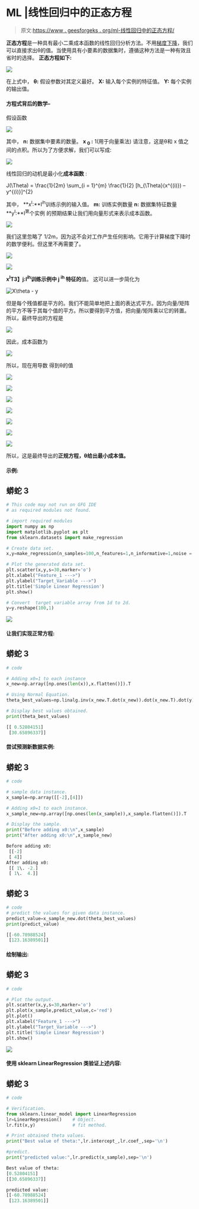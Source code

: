 # ML |线性回归中的正态方程

> 原文:[https://www . geesforgeks . org/ml-线性回归中的正态方程/](https://www.geeksforgeeks.org/ml-normal-equation-in-linear-regression/)

**正态方程**是一种具有最小二乘成本函数的线性回归分析方法。不用[梯度下降](https://www.geeksforgeeks.org/gradient-descent-in-linear-regression/)，我们可以直接求出θ的值。当使用具有小要素的数据集时，遵循这种方法是一种有效且省时的选择。
**正态方程如下:**

![](img/aa9f28c6249ca55176069d9289712ab1.png)

在上式中，
**θ:** 假设参数对其定义最好。
**X:** 输入每个实例的特征值。
**Y:** 每个实例的输出值。

#### 方程式背后的数学–

假设函数

![](img/dc0fcf7b9692a589259f20f4fdfea1fe.png)

其中，
**n:** 数据集中要素的数量。
**x <sub>0</sub> :** 1(用于向量乘法)
请注意，这是θ和 x 值之间的点积。所以为了方便求解，我们可以写成:

![](img/0df68d12e5e11ba6b9311009f9a04996.png)

线性回归的动机是最小化**成本函数** :

J(\Theta) = \frac{1}{2m} \sum_{i = 1}^{m} \frac{1}{2} [h_{\Theta}(x^{(i)}) – y^{(i)}]^{2}  

其中，
**x<sup>I</sup>:**I<sup>ih</sup>训练示例的输入值。
**m:** 训练实例数量
**n:** 数据集特征数量
**y<sup>I</sup>:**I<sup>第</sup>个实例
的预期结果让我们用向量形式来表示成本函数。

![](img/910c3760c646de91cdac9d9446af48cd.png)

我们这里忽略了 1/2m，因为这不会对工作产生任何影响。它用于计算梯度下降时的数学便利。但这里不再需要了。

![](img/cfd37ef12f6a36fae78ba806c60962e7.png)

![](img/2e5a8c73609ab859c9ec429d2fee22ff.png)

**x<sup>I</sup>T3】j:I<sup>ih</sup>训练示例中 j <sup>ih</sup> 特征的**值。
这可以进一步简化为

![X\theta - y     ](img/6bc0116d19218ae8198a49a206544580.png "Rendered by QuickLaTeX.com")

但是每个残值都是平方的。我们不能简单地把上面的表达式平方。因为向量/矩阵的平方不等于其每个值的平方。所以要得到平方值，把向量/矩阵乘以它的转置。所以，最终导出的方程是

![](img/ea591cd1740e32bc69641afd95c23e84.png)

因此，成本函数为

![](img/da345ad7cd5b3a9740ea5ad26a9e0130.png)

所以，现在用导数
得到θ的值

![](img/1b1da3c9f4d91d31819da934482b409a.png)

![](img/021d515c0eda0d9127aa237bb266240a.png)

![](img/81402863e23faebb6907398c94136332.png)

![](img/9de9dd34aa1d42f165189e9d8cce35e7.png)

![](img/f530f9d8d306af7967f2c07a1efbdcc7.png)

![](img/5f378e99fa964e52a37b5872d906bf29.png)

![](img/aa9f28c6249ca55176069d9289712ab1.png)

所以，这是最终导出的**正规方程，θ给出最小成本值。**

#### 示例:

## 蟒蛇 3

```py
# This code may not run on GFG IDE
# as required modules not found.

# import required modules
import numpy as np
import matplotlib.pyplot as plt
from sklearn.datasets import make_regression

# Create data set.
x,y=make_regression(n_samples=100,n_features=1,n_informative=1,noise = 10,random_state=10)

# Plot the generated data set.
plt.scatter(x,y,s=30,marker='o')
plt.xlabel("Feature_1 --->")
plt.ylabel("Target_Variable --->")
plt.title('Simple Linear Regression')
plt.show()

# Convert  target variable array from 1d to 2d.
y=y.reshape(100,1)
```

![](img/96eb5a7971172a43fa521e32eef707e0.png)

#### 让我们实现正常方程:

## 蟒蛇 3

```py
# code

# Adding x0=1 to each instance
x_new=np.array([np.ones(len(x)),x.flatten()]).T

# Using Normal Equation.
theta_best_values=np.linalg.inv(x_new.T.dot(x_new)).dot(x_new.T).dot(y)

# Display best values obtained.
print(theta_best_values)
```

```py
[[ 0.52804151]
 [30.65896337]]
```

#### 尝试预测新数据实例:

## 蟒蛇 3

```py
# code

# sample data instance.
x_sample=np.array([[-2],[4]])

# Adding x0=1 to each instance.
x_sample_new=np.array([np.ones(len(x_sample)),x_sample.flatten()]).T

# Display the sample.
print("Before adding x0:\n",x_sample)
print("After adding x0:\n",x_sample_new)
```

```py
Before adding x0:
 [[-2]
 [ 4]]
After adding x0:
 [[ 1\. -2.]
 [ 1\.  4.]]
```

## 蟒蛇 3

```py
# code
# predict the values for given data instance.
predict_value=x_sample_new.dot(theta_best_values)
print(predict_value)
```

```py
[[-60.78988524]
 [123.16389501]]
```

#### 绘制输出:

## 蟒蛇 3

```py
# code

# Plot the output.
plt.scatter(x,y,s=30,marker='o')
plt.plot(x_sample,predict_value,c='red')
plt.plot()
plt.xlabel("Feature_1 --->")
plt.ylabel("Target_Variable --->")
plt.title('Simple Linear Regression')
plt.show()
```

![](img/f3adf19524001f808c3c431e77157dfe.png)

#### 使用 sklearn LinearRegression 类验证上述内容:

## 蟒蛇 3

```py
# code

# Verification.
from sklearn.linear_model import LinearRegression
lr=LinearRegression()    # Object.
lr.fit(x,y)              # fit method.

# Print obtained theta values.
print("Best value of theta:",lr.intercept_,lr.coef_,sep='\n')

#predict.
print("predicted value:",lr.predict(x_sample),sep='\n')
```

```py
Best value of theta:
[0.52804151]
[[30.65896337]]

predicted value:
[[-60.78988524]
 [123.16389501]]
```
